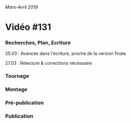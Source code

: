 ###### Mars-Avril 2019
# Vidéo #131

### Recherches, Plan, Ecriture
25.03 : Avancée dans l'écriture, proche de la version finale

27.03 : Relecture & corrections nécéssaire

### Tournage

### Montage

### Pré-publication

### Publication

